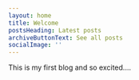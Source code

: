 ```yaml
---
layout: home
title: Welcome
postsHeading: Latest posts
archiveButtonText: See all posts
socialImage: ''
---
```

This is my first blog and so excited....
